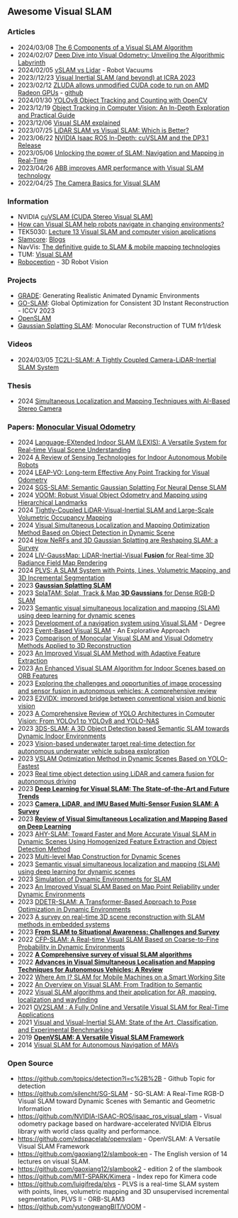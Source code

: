 ## Awesome Visual SLAM

### Articles
- 2024/03/08 [The 6 Components of a Visual SLAM Algorithm](https://www.thinkautonomous.ai/blog/visual-slam/)
- 2024/02/07 [Deep Dive into Visual Odometry: Unveiling the Algorithmic Labyrinth](https://www.linkedin.com/pulse/deep-dive-visual-odometry-unveiling-algorithmic-mudduluru-7rlue/)
- 2024/02/05 [vSLAM vs Lidar](https://www.gadgetreview.com/vslam-vs-lidar) - Robot Vacuums
- 2023//12/23 [Visual Inertial SLAM (and beyond) at ICRA 2023](https://www.slamcore.com/news/visual-inertial-slam-at-icra-2023/)
- 2023/02/12 [ZLUDA allows unmodified CUDA code to run on AMD Radeon GPUs](https://overclock3d.net/news/gpu-displays/zluda-allows-unmodified-cuda-code-to-run-on-amd-radeon-gpus/) - [github](https://github.com/vosen/ZLUDA)
- 2024/01/30 [YOLOv8 Object Tracking and Counting with OpenCV](https://learnopencv.com/yolov8-object-tracking-and-counting-with-opencv/)
- 2023/12/19 [Object Tracking in Computer Vision: An In-Depth Exploration and Practical Guide](https://www.linkedin.com/pulse/object-tracking-computer-vision-in-depth-exploration-practical-2nu3c/)
- 2023/12/06 [Visual SLAM explained](https://ai-jobs.net/insights/visual-slam-explained/)
- 2023/07/25 [LiDAR SLAM vs Visual SLAM: Which is Better?](https://hookii.com/blogs/robot-lawn-mowers/laser-slam-vs-visual-slam-which-is-better)
- 2023/06/22 [NVIDIA Isaac ROS In-Depth: cuVSLAM and the DP3.1 Release](https://www.intermodalics.ai/blog-on-robotic-software/nvidia-isaac-ros-in-depth-visual-slam-and-the-dp3-release)
- 2023/05/06 [Unlocking the power of SLAM: Navigation and Mapping in Real-Time](https://medium.com/@kushantp179/unlocking-the-power-of-slam-navigation-and-mapping-in-real-time-febb8313fb77)
- 2023/04/26 [ABB improves AMR performance with Visual SLAM technology](https://www.automation-fair.com/abb-improves-amr-performance-with-visual-slam-technology/)
- 2022/04/25 [The Camera Basics for Visual SLAM](https://www.kudan.io/blog/camera-basics-visual-slam/)


### Information
- NVIDIA [cuVSLAM (CUDA Stereo Visual SLAM)](https://docs.nvidia.com/isaac/doc/extensions/vslam/doc/cuvslam.html)
- [How can Visual SLAM help robots navigate in changing environments?](https://www.linkedin.com/advice/3/how-can-visual-slam-help-robots-navigate-changing-environments)
- TEK5030: [Lecture 13 Visual SLAM and computer vision applications](https://www.uio.no/studier/emner/matnat/its/TEK5030/v23/lectures/13-visual-slam/lecture_13_vslam-and-cv-applications.pdf)
- [Slamcore](https://www.slamcore.com/): [Blogs](https://www.slamcore.com/news/)
- NavVis: [The definitive guide to SLAM & mobile mapping technologies](https://www.navvis.com/technology/slam)
- TUM: [Visual SLAM](https://cvg.cit.tum.de/research/vslam)
- [Roboception](https://roboception.com/) - 3D Robot Vision


### Projects
- [GRADE](https://grade.is.tue.mpg.de/): Generating Realistic Animated Dynamic Environments
- [GO-SLAM](https://youmi-zym.github.io/projects/GO-SLAM/): Global Optimization for Consistent 3D Instant Reconstruction - ICCV 2023
- [OpenSLAM](https://openslam-org.github.io/)
- [Gaussian Splatting SLAM](https://rmurai.co.uk/projects/GaussianSplattingSLAM/): Monocular Reconstruction of TUM fr1/desk

### Videos
- 2024/03/05 [TC2LI-SLAM: A Tightly Coupled Camera-LiDAR-Inertial SLAM System](https://www.youtube.com/watch?v=Li0w_9FhvQc)

### Thesis
- 2024 [Simultaneous Localization and Mapping Techniques with AI-Based Stereo Camera](https://www.theseus.fi/bitstream/handle/10024/819231/Padberg_Timon_Thesis.pdf)


### Papers: [Monocular Visual Odometry](https://paperswithcode.com/task/monocular-visual-odometry)
- 2024 [Language-EXtended Indoor SLAM (LEXIS): A Versatile System for Real-time Visual Scene Understanding](https://arxiv.org/abs/2309.15065v2)
- 2024 [A Review of Sensing Technologies for Indoor Autonomous Mobile Robots](https://www.mdpi.com/1424-8220/24/4/1222)
- 2024 [LEAP-VO: Long-term Effective Any Point Tracking for Visual Odometry](https://arxiv.org/abs/2401.01887)
- 2024 [SGS-SLAM: Semantic Gaussian Splatting For Neural Dense SLAM](https://arxiv.org/abs/2402.03246)
- 2024 [VOOM: Robust Visual Object Odometry and Mapping using Hierarchical Landmarks](https://arxiv.org/abs/2402.13609)
- 2024 [Tightly-Coupled LiDAR-Visual-Inertial SLAM and Large-Scale
Volumetric Occupancy Mapping](https://arxiv.org/abs/2403.02280)
- 2024 [Visual Simultaneous Localization and Mapping Optimization Method Based on Object Detection in Dynamic Scene](https://www.mdpi.com/2076-3417/14/5/1787)
- 2024 [How NeRFs and 3D Gaussian Splatting are Reshaping SLAM: a Survey](https://arxiv.org/abs/2402.13255)
- 2024 [LIV-GaussMap: LiDAR-Inertial-Visual **Fusion** for Real-time 3D Radiance Field Map Rendering](https://arxiv.org/abs/2401.14857)
- 2024 [PLVS: A SLAM System with Points, Lines, Volumetric Mapping, and 3D Incremental Segmentation](https://arxiv.org/abs/2309.10896)
- 2023 [**Gaussian Splatting SLAM**](https://arxiv.org/abs/2312.06741)
- 2023 [SplaTAM: Splat, Track & Map **3D Gaussians** for Dense RGB-D SLAM](https://arxiv.org/abs/2312.02126)
- 2023 [Semantic visual simultaneous localization and mapping (SLAM) using deep learning for dynamic scenes](https://peerj.com/articles/cs-1628.pdf)
- 2023 [Development of a navigation system using Visual SLAM](https://rua.ua.es/dspace/bitstream/10045/136349/1/Development_of_a_navigation_system_for_underwater_ph_Navarro_Martinez_Javier.pdf) - Degree
- 2023 [Event-Based Visual SLAM](https://uu.diva-portal.org/smash/get/diva2:1803632/FULLTEXT01.pdf) - An Explorative Approach
- 2023 [Comparison of Monocular Visual SLAM and Visual Odometry Methods Applied to 3D Reconstruction](https://www.preprints.org/manuscript/202307.0444/v1)
- 2023 [An Improved Visual SLAM Method with Adaptive Feature Extraction](https://www.mdpi.com/2076-3417/13/18/10038)
- 2023 [An Enhanced Visual SLAM Algorithm for Indoor Scenes based on ORB Features](https://dl.acm.org/doi/abs/10.1145/3603781.3603870)
- 2023 [Exploring the challenges and opportunities of image processing and
sensor fusion in autonomous vehicles: A comprehensive review](https://www.aimspress.com/aimspress-data/electreng/2023/4/PDF/electreng-07-04-016.pdf)
- 2023 [E2VIDX: improved bridge between conventional vision and bionic vision](https://www.frontiersin.org/articles/10.3389/fnbot.2023.1277160/full)
- 2023 [A Comprehensive Review of YOLO Architectures in Computer Vision: From YOLOv1 to YOLOv8 and YOLO-NAS](https://www.semanticscholar.org/paper/A-Comprehensive-Review-of-YOLO-Architectures-in-to-Terven-C%C3%B3rdova-Esparza/913d86a84afae61b51281a1bce2edbd72b7c7acb)
- 2023 [3DS-SLAM: A 3D Object Detection based Semantic SLAM towards Dynamic Indoor Environments](https://arxiv.org/abs/2310.06385)
- 2023 [Vision-based underwater target real-time detection for autonomous underwater vehicle subsea exploration](https://www.frontiersin.org/articles/10.3389/fmars.2023.1112310/full)
- 2023 [VSLAM Optimization Method in Dynamic Scenes Based on YOLO-Fastest](https://www.mdpi.com/2079-9292/12/17/3538)
- 2023 [Real time object detection using LiDAR and camera fusion for autonomous driving](https://www.nature.com/articles/s41598-023-35170-z)
- 2023 [**Deep Learning for Visual SLAM: The State-of-the-Art and Future Trends**](https://www.mdpi.com/2079-9292/12/9/2006)
- 2023 [**Camera, LiDAR, and IMU Based Multi-Sensor Fusion SLAM: A Survey**](https://www.sciopen.com/article/10.26599/TST.2023.9010010)
- 2023 [**Review of Visual Simultaneous Localization and Mapping Based on Deep Learning**](https://www.mdpi.com/2072-4292/15/11/2740)
- 2023 [AHY-SLAM: Toward Faster and More Accurate Visual SLAM in Dynamic Scenes Using Homogenized Feature Extraction and Object Detection Method](https://www.mdpi.com/1424-8220/23/9/4241)
- 2023 [Multi-level Map Construction for Dynamic Scenes](https://arxiv.org/abs/2308.04000)
- 2023 [Semantic visual simultaneous localization and mapping (SLAM) using deep learning for dynamic scenes](https://www.ncbi.nlm.nih.gov/pmc/articles/PMC10588701/)
- 2023 [Simulation of Dynamic Environments for SLAM](https://ps.is.mpg.de/uploads_file/attachment/attachment/717/2305.04286.pdf)
- 2023 [An Improved Visual SLAM Based on Map Point Reliability under Dynamic Environments](https://www.mdpi.com/2076-3417/13/4/2712)
- 2023 [DDETR-SLAM: A Transformer-Based Approach to Pose Optimization in Dynamic Environments](https://assets.researchsquare.com/files/rs-2965479/v1_covered_c92b89fb-436e-4c7c-94b5-b43fb0c5b1ab.pdf?c=1684904377)
- 2023 [A survey on real-time 3D scene reconstruction with SLAM methods in embedded systems](https://arxiv.org/abs/2309.05349)
- 2023 [**From SLAM to Situational Awareness: Challenges and Survey**](https://www.ncbi.nlm.nih.gov/pmc/articles/PMC10222985/)
- 2022 [CFP-SLAM: A Real-time Visual SLAM Based on Coarse-to-Fine Probability in Dynamic Environments](https://arxiv.org/abs/2202.01938)
- 2022 [**A Comprehensive survey of visual SLAM algorithms**](https://www.mdpi.com/2218-6581/11/1/24)
- 2022 [**Advances in Visual Simultaneous Localisation and Mapping Techniques for Autonomous Vehicles: A Review**](https://www.mdpi.com/1424-8220/22/22/8943)
- 2022 [Where Am I? SLAM for Mobile Machines on a Smart Working Site](https://www.mdpi.com/2624-8921/4/2/31)
- 2022 [An Overview on Visual SLAM: From Tradition to Semantic](https://www.mdpi.com/2072-4292/14/13/3010)
- 2022 [Visual SLAM algorithms and their application for AR, mapping, localization and wayfinding](https://www.sciencedirect.com/science/article/pii/S2590005622000637)
- 2021 [OV2SLAM : A Fully Online and Versatile Visual SLAM for Real-Time Applications](https://arxiv.org/abs/2102.04060)
- 2021 [Visual and Visual-Inertial SLAM: State of the Art, Classification, and Experimental Benchmarking](https://www.hindawi.com/journals/js/2021/2054828/)
- 2019 [**OpenVSLAM: A Versatile Visual SLAM Framework**](https://arxiv.org/abs/1910.01122)
- 2014 [Visual SLAM for Autonomous Navigation of MAVs](https://core.ac.uk/download/56766862.pdf)


### Open Source
- https://github.com/topics/detection?l=c%2B%2B - Github Topic for detection
-  https://github.com/silencht/SG-SLAM - SG-SLAM: A Real-Time RGB-D Visual SLAM toward Dynamic Scenes with Semantic and Geometric Information
- https://github.com/NVIDIA-ISAAC-ROS/isaac_ros_visual_slam - Visual odometry package based on hardware-accelerated NVIDIA Elbrus library with world class quality and performance.
- https://github.com/xdspacelab/openvslam - OpenVSLAM: A Versatile Visual SLAM Framework
- https://github.com/gaoxiang12/slambook-en - The English version of 14 lectures on visual SLAM.
- https://github.com/gaoxiang12/slambook2 - edition 2 of the slambook
- https://github.com/MIT-SPARK/Kimera - Index repo for Kimera code
- https://github.com/luigifreda/plvs - PLVS is a real-time SLAM system with points, lines, volumetric mapping and 3D unsupervised incremental segmentation, PLVS II - ORB-SLAM3
- https://github.com/yutongwangBIT/VOOM - 

